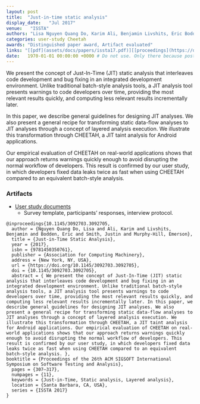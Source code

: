 ```yaml
---
layout: post
title:  "Just-in-time static analysis"
display_date:   "Jul 2017"
venue:   "ISSTA"
authors: "Lisa Nguyen Quang Do, Karim Ali, Benjamin Livshits, Eric Bodden, Justin Smith, Emerson Murphy-Hill"
categories: user-study Cheetah
awards: "Distinguished paper award, Artifact evaluated"
links: "[[pdf](assets/docs/papers/issta17.pdf)][[proceedings](https://dl.acm.org/doi/10.1145/3092703.3092705)][[implementation](https://github.com/secure-software-engineering/cheetah)]"
date:   1970-01-01 00:00:00 +0000 # Do not use. Only there because posts require a date.
---
```

We present the concept of Just-In-Time (JIT) static analysis that interleaves code development and bug fixing in an integrated development environment. Unlike traditional batch-style analysis tools, a JIT analysis tool presents warnings to code developers over time, providing the most relevant results quickly, and computing less relevant results incrementally later.

In this paper, we describe general guidelines for designing JIT analyses. We also present a general recipe for transforming static data-flow analyses to JIT analyses through a concept of layered analysis execution. We illustrate this transformation through CHEETAH, a JIT taint analysis for Android applications.

Our empirical evaluation of CHEETAH on real-world applications shows that our approach returns warnings quickly enough to avoid disrupting the normal workflow of developers. This result is confirmed by our user study, in which developers fixed data leaks twice as fast when using CHEETAH compared to an equivalent batch-style analysis. 

### Artifacts
- [User study documents](assets/docs/artifacts/JITA_UserStudy.pdf)
  - Survey template, participants’ responses, interview protocol.


```
@inproceedings{10.1145/3092703.3092705,
  author = {Nguyen Quang Do, Lisa and Ali, Karim and Livshits, Benjamin and Bodden, Eric and Smith, Justin and Murphy-Hill, Emerson},
  title = {Just-in-Time Static Analysis},
  year = {2017},
  isbn = {9781450350761},
  publisher = {Association for Computing Machinery},
  address = {New York, NY, USA},
  url = {https://doi.org/10.1145/3092703.3092705},
  doi = {10.1145/3092703.3092705},
  abstract = { We present the concept of Just-In-Time (JIT) static analysis that interleaves code development and bug fixing in an integrated development environment. Unlike traditional batch-style analysis tools, a JIT analysis tool presents warnings to code developers over time, providing the most relevant results quickly, and computing less relevant results incrementally later. In this paper, we describe general guidelines for designing JIT analyses. We also present a general recipe for transforming static data-flow analyses to JIT analyses through a concept of layered analysis execution. We illustrate this transformation through CHEETAH, a JIT taint analysis for Android applications. Our empirical evaluation of CHEETAH on real-world applications shows that our approach returns warnings quickly enough to avoid disrupting the normal workflow of developers. This result is confirmed by our user study, in which developers fixed data leaks twice as fast when using CHEETAH compared to an equivalent batch-style analysis. },
booktitle = {Proceedings of the 26th ACM SIGSOFT International Symposium on Software Testing and Analysis},
  pages = {307–317},
  numpages = {11},
  keywords = {Just-in-Time, Static analysis, Layered analysis},
  location = {Santa Barbara, CA, USA},
  series = {ISSTA 2017}
}
```